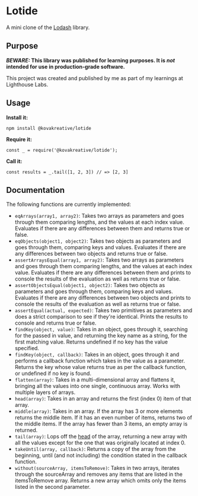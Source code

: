 # Lotide

A mini clone of the [Lodash](https://lodash.com) library.

## Purpose

**_BEWARE:_ This library was published for learning purposes. It is _not_ intended for use in production-grade software.**

This project was created and published by me as part of my learnings at Lighthouse Labs. 

## Usage

**Install it:**

`npm install @kovakreative/lotide`

**Require it:**

`const _ = require('@kovakreative/lotide');`

**Call it:**

`const results = _.tail([1, 2, 3]) // => [2, 3]`

## Documentation

The following functions are currently implemented:

* `eqArrays(array1, array2)`: Takes two arrays as parameters and goes through them comparing lengths, and the values at each index value. Evaluates if there are any differences between them and returns true or false.
* `eqObjects(object1, object2)`: Takes two objects as parameters and goes through them, comparing keys and values. Evaluates if there are any differences between two objects and returns true or false.
* `assertArraysEqual(array1, array2)`: Takes two arrays as parameters and goes through them comparing lengths, and the values at each index value. Evaluates if there are any differences between them and prints to console the results of the evaluation as well as returns true or false.
* `assertObjectsEqual(object1, object2)`: Takes two objects as parameters and goes through them, comparing keys and values. Evaluates if there are any differences between two objects and prints to console the results of the evaluation as well as returns true or false.
* `assertEqual(actual, expected)`: Takes two primitives as parameters and does a strict comparison to see if they're identical. Prints the results to console and returns true or false.
* `findKey(object, value)`: Takes in an object, goes through it, searching for the passed in value, and returning the key name as a string, for the first matching value. Returns undefined if no key has the value specified.
* `findKey(object, callback)`: Takes in an object, goes through it and performs a callback function which takes in the value as a parameter. Returns the key whose value returns true as per the callback function, or undefined if no key is found.
* `flatten(array)`: Takes in a multi-dimensional array and flattens it, bringing all the values into one single, continuous array. Works with multiple layers of arrays.
* `head(array)`<a id = 1.1></a>: Takes in an array and returns the first (index 0) item of that array.
* `middle(array)`: Takes in an array. If the array has 3 or more elements returns the middle item. If it has an even number of items, returns two of the middle items. If the array has fewer than 3 items, an empty array is returned.
* `tail(array)`: Lops off the [head](#1.1) of the array, returning a new array with all the values except for the one that was originally located at index 0.
* `takeUntil(array, callback)`: Returns a copy of the array from the beginning, until (and not including) the condition stated in the callback function.
* `without(sourceArray, itemsToRemove)`: Takes in two arrays, iterates through the sourceArray and removes any items that are listed in the itemsToRemove array. Returns a new array which omits only the items listed in the second parameter.